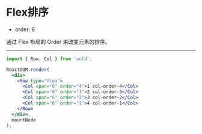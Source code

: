 # Flex排序

- order: 6

通过 Flex 布局的 Order 来改变元素的排序。


---


````jsx
import { Row, Col } from 'antd';

ReactDOM.render(
  <div>
    <Row type="flex">
      <Col span="6" order="4">1 col-order-4</Col>
      <Col span="6" order="3">2 col-order-3</Col>
      <Col span="6" order="2">3 col-order-2</Col>
      <Col span="6" order="1">4 col-order-1</Col>
    </Row>
  </div>,
  mountNode
);
````
